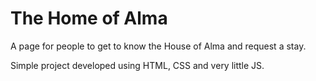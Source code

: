 # The Home of Alma

A page for people to get to know the House of Alma and request a stay.

Simple project developed using HTML, CSS and very little JS.
